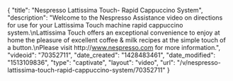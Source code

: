 {
    "title": "Nespresso Lattissima Touch-  Rapid Cappuccino System",
    "description": "Welcome to the Nespresso Assistance video on directions for use for your Lattissima Touch machine rapid cappuccino system.\nLattissima Touch offers an exceptional convenience to enjoy at home the pleasure of excellent coffee & milk recipes at the simple touch of a button.\nPlease visit http:\/\/www.nespresso.com for more information.",
    "videoid": "70352711",
    "date_created": "1428483461",
    "date_modified": "1513109836",
    "type": "captivate",
    "layout": "video",
    "url": "\/v\/nespresso-lattissima-touch-rapid-cappuccino-system\/70352711"
}